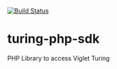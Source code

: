 [![Build Status](https://travis-ci.org/openviglet/turing-php-sdk.svg?branch=master)](https://travis-ci.org/openviglet/turing-php-sdk)

# turing-php-sdk
PHP Library to access Viglet Turing
